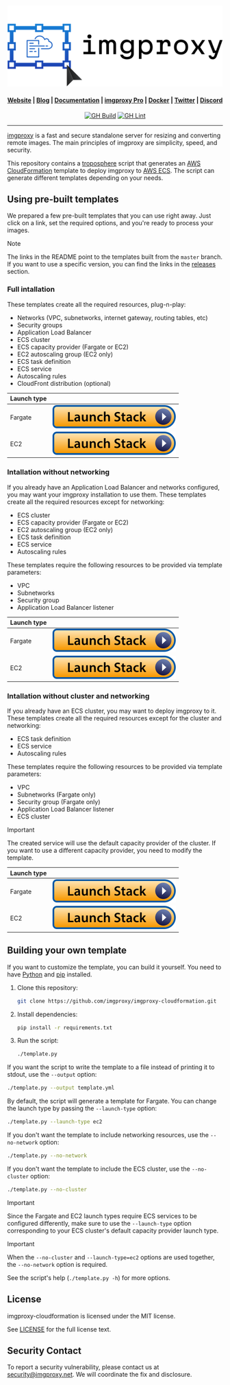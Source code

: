 <p align="center">
  <a href="https://imgproxy.net">
    <picture>
      <source media="(prefers-color-scheme: dark)" srcset="assets/logo-dark.svg?sanitize=true">
      <source media="(prefers-color-scheme: light)" srcset="assets/logo-light.svg?sanitize=true">
      <img alt="imgproxy logo" src="assets/logo-light.svg?sanitize=true">
    </picture>
  </a>
</p>

<h4 align="center">
  <a href="https://imgproxy.net">Website</a> |
  <a href="https://imgproxy.net/blog/">Blog</a> |
  <a href="https://docs.imgproxy.net">Documentation</a> |
  <a href="https://imgproxy.net/#pro">imgproxy Pro</a> |
  <a href="https://hub.docker.com/r/darthsim/imgproxy/">Docker</a> |
  <a href="https://twitter.com/imgproxy_net">Twitter</a> |
  <a href="https://discord.gg/5GgpXgtC9u">Discord</a>
</h4>

<p align="center">
<a href="https://github.com/imgproxy/imgproxy-cloudformation/actions"><img alt="GH Build" src="https://img.shields.io/github/actions/workflow/status/imgproxy/imgproxy-cloudformation/build.yml?branch=master&label=Build&style=for-the-badge" /></a>
<a href="https://github.com/imgproxy/imgproxy-cloudformation/actions"><img alt="GH Lint" src="https://img.shields.io/github/actions/workflow/status/imgproxy/imgproxy-cloudformation/lint.yml?branch=master&label=Lint&style=for-the-badge" /></a>
</p>

---

[imgproxy](https://imgproxy.net) is a fast and secure standalone server for resizing and converting remote images. The main principles of imgproxy are simplicity, speed, and security.

This repository contains a [troposphere](https://github.com/cloudtools/troposphere) script that generates an [AWS CloudFormation](https://aws.amazon.com/cloudformation/) template to deploy imgproxy to [AWS ECS](https://aws.amazon.com/ecs/). The script can generate different templates depending on your needs.

## Using pre-built templates

We prepared a few pre-built templates that you can use right away. Just click on a link, set the required options, and you're ready to process your images.

> [!NOTE]
> The links in the README point to the templates built from the `master` branch. If you want to use a specific version, you can find the links in the [releases](https://github.com/imgproxy/imgproxy-cloudformation/releases) section.

### Full intallation

These templates create all the required resources, plug-n-play:

- Networks (VPC, subnetworks, internet gateway, routing tables, etc)
- Security groups
- Application Load Balancer
- ECS cluster
- ECS capacity provider (Fargate or EC2)
- EC2 autoscaling group (EC2 only)
- ECS task definition
- ECS service
- Autoscaling rules
- CloudFront distribution (optional)

| Launch type |    |
|-------------|----|
| Fargate     | [![](assets/launch-stack.svg)](https://console.aws.amazon.com/cloudformation/home#/stacks/create/review?stackName=imgproxy&templateURL=https://imgproxy-cf.s3.amazonaws.com/latest/ecs-fargate-full.yml) |
| EC2         | [![](assets/launch-stack.svg)](https://console.aws.amazon.com/cloudformation/home#/stacks/create/review?stackName=imgproxy&templateURL=https://imgproxy-cf.s3.amazonaws.com/latest/ecs-ec2-full.yml) |

### Intallation without networking

If you already have an Application Load Balancer and networks configured, you may want your imgproxy installation to use them. These templates create all the required resources except for networking:

- ECS cluster
- ECS capacity provider (Fargate or EC2)
- EC2 autoscaling group (EC2 only)
- ECS task definition
- ECS service
- Autoscaling rules

These templates require the following resources to be provided via template parameters:

- VPC
- Subnetworks
- Security group
- Application Load Balancer listener

| Launch type |    |
|-------------|----|
| Fargate     | [![](assets/launch-stack.svg)](https://console.aws.amazon.com/cloudformation/home#/stacks/create/review?stackName=imgproxy&templateURL=https://imgproxy-cf.s3.amazonaws.com/latest/ecs-fargate-no-network.yml) |
| EC2         | [![](assets/launch-stack.svg)](https://console.aws.amazon.com/cloudformation/home#/stacks/create/review?stackName=imgproxy&templateURL=https://imgproxy-cf.s3.amazonaws.com/latest/ecs-ec2-no-network.yml) |

### Intallation without cluster and networking

If you already have an ECS cluster, you may want to deploy imgproxy to it. These templates create all the required resources except for the cluster and networking:

- ECS task definition
- ECS service
- Autoscaling rules

These templates require the following resources to be provided via template parameters:

- VPC
- Subnetworks (Fargate only)
- Security group (Fargate only)
- Application Load Balancer listener
- ECS cluster

> [!IMPORTANT]
> The created service will use the default capacity provider of the cluster. If you want to use a different capacity provider, you need to modify the template.

| Launch type |    |
|-------------|----|
| Fargate     | [![](assets/launch-stack.svg)](https://console.aws.amazon.com/cloudformation/home#/stacks/create/review?stackName=imgproxy&templateURL=https://imgproxy-cf.s3.amazonaws.com/latest/ecs-fargate-no-cluster.yml) |
| EC2         | [![](assets/launch-stack.svg)](https://console.aws.amazon.com/cloudformation/home#/stacks/create/review?stackName=imgproxy&templateURL=https://imgproxy-cf.s3.amazonaws.com/latest/ecs-ec2-no-cluster.yml) |

## Building your own template

If you want to customize the template, you can build it yourself. You need to have [Python](https://www.python.org/) and [pip](https://pip.pypa.io/en/stable/installing/) installed.

1. Clone this repository:

    ```bash
    git clone https://github.com/imgproxy/imgproxy-cloudformation.git
    ```
2. Install dependencies:

    ```bash
    pip install -r requirements.txt
    ```
3. Run the script:

    ```bash
    ./template.py
    ```

If you want the script to write the template to a file instead of printing it to stdout, use the `--output` option:

```bash
./template.py --output template.yml
```

By default, the script will generate a template for Fargate. You can change the launch type by passing the `--launch-type` option:

```bash
./template.py --launch-type ec2
```

If you don't want the template to include networking resources, use the `--no-network` option:

```bash
./template.py --no-network
```

If you don't want the template to include the ECS cluster, use the `--no-cluster` option:

```bash
./template.py --no-cluster
```

> [!IMPORTANT]
> Since the Fargate and EC2 launch types require ECS services to be configured differently, make sure to use the `--launch-type` option corresponding to your ECS cluster's default capacity provider launch type.

> [!IMPORTANT]
> When the `--no-cluster` and `--launch-type=ec2` options are used together, the `--no-network` option is required.

See the script's help (`./template.py -h`) for more options.

## License

imgproxy-cloudformation is licensed under the MIT license.

See [LICENSE](https://github.com/imgproxy/imgproxy-cloudformation/blob/master/LICENSE) for the full license text.

## Security Contact

To report a security vulnerability, please contact us at security@imgproxy.net. We will coordinate the fix and disclosure.
